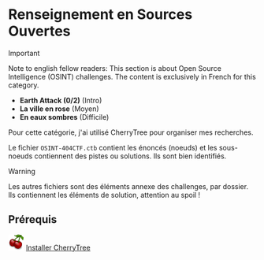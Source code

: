 # Renseignement en Sources Ouvertes

> [!IMPORTANT]
> Note to english fellow readers: This section is about Open Source Intelligence (OSINT) challenges. The content is exclusively in French for this category.

* **Earth Attack (0/2)** (Intro)
* **La ville en rose** (Moyen)
* **En eaux sombres** (Difficile)

Pour cette catégorie, j'ai utilisé CherryTree pour organiser mes recherches.

Le fichier `OSINT-404CTF.ctb` contient les énoncés (noeuds) et les sous-noeuds contiennent des pistes ou solutions.
Ils sont bien identifiés.

> [!WARNING]
> Les autres fichiers sont des éléments annexe des challenges, par dossier. Ils contiennent les éléments de solution, attention au spoil !

## Prérequis

<img src="img/cherrytree.png" /> <a href="https://www.giuspen.com/cherrytree/">Installer CherryTree</a>
